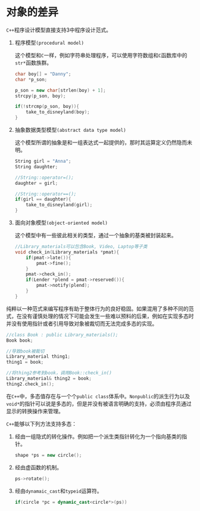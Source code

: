 # 对象的差异

`C++`程序设计模型直接支持3中程序设计范式。

1. 程序模型`(procedural model)`

   这个模型和`C`一样，例如字符串处理程序，可以使用字符数组和`C`函数库中的`str*`函数族群。

   ```cpp
   char boy[] = "Danny";
   char *p_son;

   p_son = new char[strlen(boy) + 1];
   strcpy(p_son, boy);

   if(!strcmp(p_son, boy)){
       take_to_disneyland(boy);
   }
   ```

2. 抽象数据类型模型`(abstract data type model)`

   这个模型所谓的抽象是和一组表达式一起提供的，那时其运算定义仍然隐而未明。

   ```cpp
   String girl = "Anna";
   String daughter;

   //String::operator=();
   daughter = girl;

   //String::operator==();
   if(girl == daughter){
       take_to_disneyland(girl);
   }
   ```

3. 面向对象模型`(object-oriented model)`

   这个模型中有一些彼此相关的类型，通过一个抽象的基类被封装起来。

   ```cpp
   //Library_materials可以包含Book, Video, Laptop等子类
   void check_in(Library_materials *pmat){
       if(pmat->late()){
           pmat->fine();
       }
       pmat->check_in();
       if(Lender *plend = pmat->reserved()){
           pmat->notify(plend);
       }
   }
   ```

纯粹以一种范式来编写程序有助于整体行为的良好稳固。如果混用了多种不同的范式，在没有谨慎处理的情况下可能会发生一些难以预料的后果，例如在实现多态时并没有使用指针或者引用导致对象被裁切而无法完成多态的实现。

```cpp
//class Book : public Library_materials();
Book book;

//导致book被裁切
Library_material thing1;
thing1 = book;

//将thing2参考到book，调用Book::check_in()
Library_material& thing2 = book;
thing2.check_in();
```

在`C++`中，多态值存在与一个个`public class`体系中。`Nonpublic`的派生行为以及`void*`的指针可以说是多态的，但是并没有被语言明确的支持，必须由程序员通过显示的转换操作来管理。

`C++`能够以下列方法支持多态：

1. 经由一组隐式的转化操作。例如把一个派生类指针转化为一个指向基类的指针。

   ```cpp
   shape *ps = new circle();
   ```

2. 经由虚函数的机制。

   ```cpp
   ps->rotate();
   ```

3. 经由`dynamaic_cast`和`typeid`运算符。

   ```cpp
   if(circle *pc = dynamic_cast<circle*>(ps))
   ```
